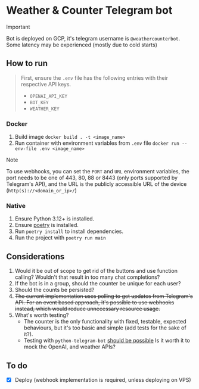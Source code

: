 # Weather & Counter Telegram bot

> [!IMPORTANT]
> Bot is deployed on GCP, it's telegram username is `@weathercounterbot`.
> Some latency may be experienced (mostly due to cold starts)

## How to run

> First, ensure the `.env` file has the following entries with their respective API keys.
>
> - `OPENAI_API_KEY`
> - `BOT_KEY`
> - `WEATHER_KEY`

### Docker

1. Build image `docker build . -t <image_name>`
2. Run container with environment variables from `.env` file `docker run --env-file .env <image_name>`

> [!NOTE]
> To use webhooks, you can set the `PORT` and `URL` environment variables, the port needs to be one of 443, 80, 88 or 8443 (only ports supported by Telegram's API), and the URL is the publicly accessible URL of the device (`http(s)://<domain_or_ip>/`)

### Native

1. Ensure Python 3.12+ is installed.
2. Ensure [poetry](https://python-poetry.org/docs/#installation) is installed.
3. Run `poetry install` to install dependencies.
4. Run the project with `poetry run main`

## Considerations

1. Would it be out of scope to get rid of the buttons and use function calling? Wouldn't that result in too many chat completions?
2. If the bot is in a group, should the counter be unique for each user?
3. Should the counts be persisted?
4. ~~The current implementation uses polling to get updates from Telegram's API.
   For an event based approach, it's possible to use webhooks instead,
   which would reduce unnecessary resource usage.~~
5. What's worth testing?
   - The counter is the only functionality with fixed, testable, expected behaviours,
     but it's too basic and simple (add tests for the sake of it?).
   - Testing with `python-telegram-bot` [should be possible](https://github.com/python-telegram-bot/python-telegram-bot/wiki/Writing-Tests)
     Is it worth it to mock the OpenAI, and weather APIs?

## To do

- [x] Deploy (webhook implementation is required, unless deploying on VPS)
